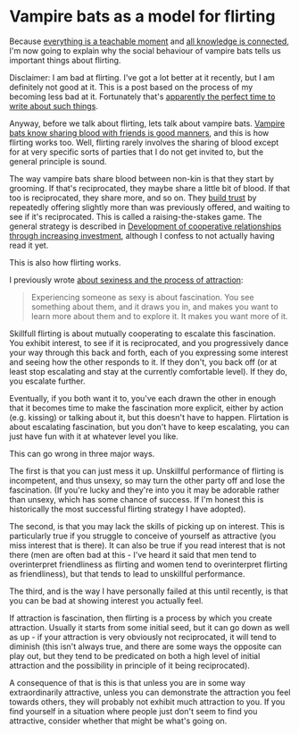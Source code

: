 # Vampire bats as a model for flirting

Because [everything is a teachable moment](https://notebook.drmaciver.com/posts/2020-03-29-21:16.html) and [all knowledge is connected](https://notebook.drmaciver.com/posts/2020-02-24-10:37.html), I'm now going to explain why the social behaviour of vampire bats tells us important things about flirting.

Disclaimer: I am bad at flirting. I've got a lot better at it recently, but I am definitely not good at it. This is a post based on the process of my becoming less bad at it. Fortunately that's [apparently the perfect time to write about such things](https://twitter.com/sarahdoingthing/status/877018612447313920/photo/1).

Anyway, before we talk about flirting, lets talk about vampire bats. [Vampire bats know sharing blood with friends is good manners](https://www.nytimes.com/2020/03/19/science/vampire-bats-blood.html), and this is how flirting works too. Well, flirting rarely involves the sharing of blood except for at very specific sorts of parties that I do not get invited to, but the general principle is sound.

The way vampire bats share blood between non-kin is that they start by grooming. If that's reciprocated, they maybe share a little bit of blood. If that too is reciprocated, they share more, and so on. They [build trust](https://notebook.drmaciver.com/posts/2020-03-24-09:46.html) by repeatedly offering slightly more than was previously offered, and waiting to see if it's reciprocated. This is called a raising-the-stakes game. The general strategy is described in [Development of cooperative relationships through increasing investment](https://www.nature.com/articles/28160), although I confess to not actually having read it yet.

This is also how flirting works.

I previously wrote [about sexiness and the process of attraction](https://notebook.drmaciver.com/posts/2020-03-27-08:18.html):

> Experiencing someone as sexy is about fascination. You see something about them, and it draws you in, and makes you want to learn more about them and to explore it. It makes you want more of it.

Skillfull flirting is about mutually cooperating to escalate this fascination. You exhibit interest, to see if it is reciprocated, and you progressively dance your way through this back and forth, each of you expressing some interest and seeing how the other responds to it. If they don't, you back off (or at least stop escalating and stay at the currently comfortable level). If they do, you escalate further.

Eventually, if you both want it to, you've each drawn the other in enough that it becomes time to make the fascination more explicit, either by action (e.g. kissing) or talking about it, but this doesn't have to happen. Flirtation is about escalating fascination, but you don't have to keep escalating, you can just have fun with it at whatever level you like.

This can go wrong in three major ways.

The first is that you can just mess it up. Unskillful performance of flirting is incompetent, and thus unsexy, so may turn the other party off and lose the fascination. (If you're lucky and they're into you it may be adorable rather than unsexy, which has some chance of success. If I'm honest this is historically the most successful flirting strategy I have adopted).

The second, is that you may lack the skills of picking up on interest. This is particularly true if you struggle to conceive of yourself as attractive (you miss interest that is there). It can also be true if you read interest that is not there (men are often bad at this - I've heard it said that men tend to overinterpret friendliness as flirting and women tend to overinterpret flirting as friendliness), but that tends to lead to unskillful performance.

The third, and is the way I have personally failed at this until recently, is that you can be bad at showing interest you actually feel.

If attraction is fascination, then flirting is a process by which you create attraction. Usually it starts from some initial seed, but it can go down as well as up - if your attraction is very obviously not reciprocated, it will tend to diminish (this isn't always true, and there are some ways the opposite can play out, but they tend to be predicated on both a high level of initial attraction and the possibility in principle of it being reciprocated).

A consequence of that is this is that unless you are in some way extraordinarily attractive, unless you can demonstrate the attraction you feel towards others, they will probably not exhibit much attraction to you. If you find yourself in a situation where people just don't seem to find you attractive, consider whether that might be what's going on.
